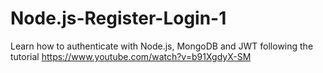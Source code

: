 # Node.js-Register-Login-1
Learn how to authenticate with Node.js, MongoDB and JWT
following the tutorial https://www.youtube.com/watch?v=b91XgdyX-SM
